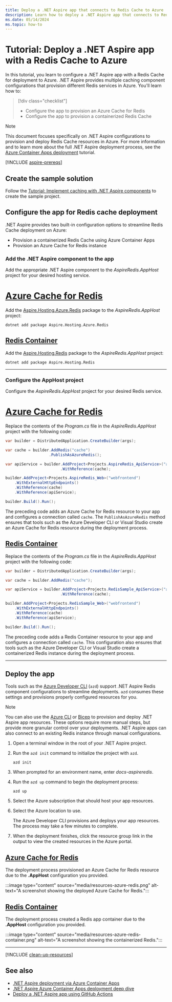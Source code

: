 ```yaml
---
title: Deploy a .NET Aspire app that connects to Redis Cache to Azure
description: Learn how to deploy a .NET Aspire app that connects to Redis Cache to Azure
ms.date: 05/14/2024
ms.topic: how-to
---
```


# Tutorial: Deploy a .NET Aspire app with a Redis Cache to Azure

In this tutorial, you learn to configure a .NET Aspire app with a Redis Cache for deployment to Azure. .NET Aspire provides multiple caching component configurations that provision different Redis services in Azure. You'll learn how to:

> [!div class="checklist"]
>
> - Configure the app to provision an Azure Cache for Redis
> - Configure the app to provision a containerized Redis Cache

> [!NOTE]
> This document focuses specifically on .NET Aspire configurations to provision and deploy Redis Cache resources in Azure. For more information and to learn more about the full .NET Aspire deployment process, see the [Azure Container Apps deployment](/dotnet/aspire/deployment/azure/aca-deployment?pivots=azure-azd) tutorial.

[!INCLUDE [aspire-prereqs](../includes/aspire-prereqs.md)]

## Create the sample solution

Follow the [Tutorial: Implement caching with .NET Aspire components](./caching-components.md) to create the sample project.

## Configure the app for Redis cache deployment

.NET Aspire provides two built-in configuration options to streamline Redis Cache deployment on Azure:

- Provision a containerized Redis Cache using Azure Container Apps
- Provision an Azure Cache for Redis instance

### Add the .NET Aspire component to the app

Add the appropriate .NET Aspire component to the _AspireRedis.AppHost_ project for your desired hosting service.

# [Azure Cache for Redis](#tab/azure-redis)

Add the [Aspire.Hosting.Azure.Redis](https://www.nuget.org/packages/Aspire.Hosting.Azure.Redis) package to the _AspireRedis.AppHost_ project:

```dotnetcli
dotnet add package Aspire.Hosting.Azure.Redis
```

## [Redis Container](#tab/redis-container)

Add the [Aspire.Hosting.Redis](https://www.nuget.org/packages/Aspire.Hosting.Redis) package to the _AspireRedis.AppHost_ project:

```dotnetcli
dotnet add package Aspire.Hosting.Redis
```

---

### Configure the AppHost project

Configure the _AspireRedis.AppHost_ project for your desired Redis service.

# [Azure Cache for Redis](#tab/azure-redis)

Replace the contents of the _Program.cs_ file in the _AspireRedis.AppHost_ project with the following code:

```csharp
var builder = DistributedApplication.CreateBuilder(args);

var cache = builder.AddRedis("cache")
                   .PublishAsAzureRedis();

var apiService = builder.AddProject<Projects.AspireRedis_ApiService>("apiservice")
                        .WithReference(cache);

builder.AddProject<Projects.AspireRedis_Web>("webfrontend")
    .WithExternalHttpEndpoints()
    .WithReference(cache)
    .WithReference(apiService);

builder.Build().Run();
```

The preceding code adds an Azure Cache for Redis resource to your app and configures a connection called `cache`. The `PublishAsAzureRedis` method ensures that tools such as the Azure Developer CLI or Visual Studio create an Azure Cache for Redis resource during the deployment process.

## [Redis Container](#tab/redis-container)

Replace the contents of the _Program.cs_ file in the _AspireRedis.AppHost_ project with the following code:

```csharp
var builder = DistributedApplication.CreateBuilder(args);

var cache = builder.AddRedis("cache");

var apiService = builder.AddProject<Projects.RedisSample_ApiService>("apiservice")
                        .WithReference(cache);

builder.AddProject<Projects.RedisSample_Web>("webfrontend")
    .WithExternalHttpEndpoints()
    .WithReference(cache)
    .WithReference(apiService);

builder.Build().Run();
```

The preceding code adds a Redis Container resource to your app and configures a connection called `cache`. This configuration also ensures that tools such as the Azure Developer CLI or Visual Studio create a containerized Redis instance during the deployment process.

---

## Deploy the app

Tools such as the [Azure Developer CLI](/azure/developer/azure-developer-cli/overview) (`azd`) support .NET Aspire Redis component configurations to streamline deployments. `azd` consumes these settings and provisions properly configured resources for you.

> [!NOTE]
> You can also use the [Azure CLI](/dotnet/aspire/deployment/azure/aca-deployment?pivots=azure-cli) or [Bicep](/dotnet/aspire/deployment/azure/aca-deployment?pivots=azure-bicep) to provision and deploy .NET Aspire app resources. These options require more manual steps, but provide more granular control over your deployments. .NET Aspire apps can also connect to an existing Redis instance through manual configurations.

1. Open a terminal window in the root of your .NET Aspire project.

1. Run the `azd init` command to initialize the project with `azd`.

    ```azdeveloper
    azd init
    ```

1. When prompted for an environment name, enter *docs-aspireredis*.

1. Run the `azd up` command to begin the deployment process:

    ```azdeveloper
    azd up
    ```

1. Select the Azure subscription that should host your app resources.

1. Select the Azure location to use.

    The Azure Developer CLI provisions and deploys your app resources. The process may take a few minutes to complete.

1. When the deployment finishes, click the resource group link in the output to view the created resources in the Azure portal.

## [Azure Cache for Redis](#tab/azure-redis)

The deployment process provisioned an Azure Cache for Redis resource due to the **.AppHost** configuration you provided.

:::image type="content" source="media/resources-azure-redis.png" alt-text="A screenshot showing the deployed Azure Cache for Redis.":::

## [Redis Container](#tab/redis-container)

The deployment process created a Redis app container due to the **.AppHost** configuration you provided.

:::image type="content" source="media/resources-azure-redis-container.png" alt-text="A screenshot showing the containerized Redis.":::

---

[!INCLUDE [clean-up-resources](../includes/clean-up-resources.md)]

## See also

- [.NET Aspire deployment via Azure Container Apps](../deployment/azure/aca-deployment.md)
- [.NET Aspire Azure Container Apps deployment deep dive](../deployment/azure/aca-deployment-azd-in-depth.md)
- [Deploy a .NET Aspire app using GitHub Actions](../deployment/azure/aca-deployment-github-actions.md)
